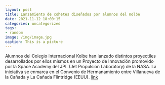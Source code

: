 ```yaml
---
layout: post
title: Lanzamiento de cohetes diseñados por alumnos del Kolbe
date: 2021-11-12 18:00:15
categories: uncategorized
tags:
- random
image: /img/image.jpg
caption: This is a picture
---
```

Alumnos del Colegio Internacional Kolbe han lanzado distintos proyectiles desarrollados por ellos mismos en un Proyecto de Innovación promovido por la Space Academy del JPL (Jet Propulsion Laboratory) de la NASA. La iniciativa se enmarca en el Convenio de Hermanamiento entre Villanueva de la Cañada y La Cañada Flintridge (EEUU).  [link](https://www.ayto-villacanada.es/educacion/lanzamiento-de-cohetes-disenados-por-alumnos-del-kolbe/)
